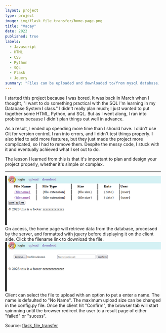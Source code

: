 ```yaml
---
layout: project
type: project
image: img/flask_file_transfer/home-page.png
title: "Vacay"
date: 2023
published: true
labels:
  - Javascript
  - HTML
  - CSS
  - Python
  - SQL
  - Flask
  - Jquery
summary: "Files can be uploaded and downloaded to/from mysql database. Upload size limits can be changed in the config.py file."
---
```

I started this project because I was bored. It was back in March when I thought, "I want to do something practical with the SQL I'm learning in my Database System I class." I didn't really plan much; I just wanted to put together some HTML, Python, and SQL. But as I went along, I ran into problems because I didn't plan things out well in advance.

As a result, I ended up spending more time than I should have. I didn't use Git for version control, I ran into errors, and I didn't test things properly. I also tried to add more features, but they just made the project more complicated, so I had to remove them. Despite the messy code, I stuck with it and eventually achieved what I set out to do.

The lesson I learned from this is that it's important to plan and design your project properly, whether it's simple or complex.
<hr> 

<img class="img-fluid" src="../img/flask_file_transfer/home_page.png">
On access, the home page will retrieve data from the database, processed by the server, and formatted with jquery before displaying it on the client side. Click the filename link to download the file. 


<img class="img-fluid" src="../img/flask_file_transfer/upload_page.png">
Client can select the file to upload with an option to put a enter a name. The name is defaulted to "No Name". The maximum upload size can be changed in the config.py file. Once the client hit "Confirm", the browser tab will start spinnning until the browser redirect the user to a result page of either "failed" or "sucess".
 
Source: <a href="https://github.com/jianleliu/flask_file_transfer/tree/main">flask_file_transfer</a>
